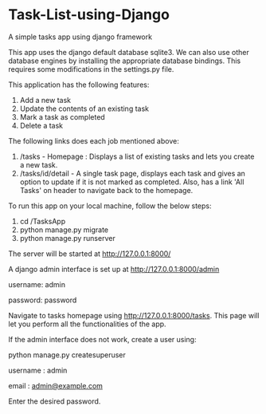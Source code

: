 # Task-List-using-Django
A simple tasks app using django framework

This app uses the django default database sqlite3. We can also use other database engines by installing the appropriate database bindings. This requires some modifications in the settings.py file.

This application has the following features:

1. Add a new task
2. Update the contents of an existing task
3. Mark a task as completed
4. Delete a task

The following links does each job mentioned above:

1. /tasks - Homepage : Displays a list of existing tasks and lets you create a new task.
2. /tasks/id/detail - A single task page, displays each task and gives an option to update if it is not marked as completed. Also, has a link 'All Tasks' on header to navigate back to the homepage.

To run this app on your local machine, follow the below steps:

1. cd /TasksApp
2. python manage.py migrate
3. python manage.py runserver

The server will be started at http://127.0.0.1:8000/

A django admin interface is set up at http://127.0.0.1:8000/admin

username: admin

password: password

Navigate to tasks homepage using http://127.0.0.1:8000/tasks. This page will let you perform all the functionalities of the app.

If the admin interface does not work, create a user using:

python manage.py createsuperuser

username : admin

email : admin@example.com

Enter the desired password.
    
